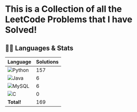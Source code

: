 # This is a Collection of all the LeetCode Problems that I have Solved!



## 🧑‍💻 Languages & Stats
| Language      | Solutions |
| ------------- | ----------|
| ![Python](https://img.shields.io/badge/-Python-3776AB?style=flat&logo=python&logoColor=white) | 157 |
| ![Java](https://img.shields.io/badge/-Java-007396?style=flat&logo=java&logoColor=white) | 6 |
| ![MySQL](https://img.shields.io/badge/MySQL-4479A1?logo=mysql&logoColor=fff) | 6 |
| ![C](https://img.shields.io/badge/C-00599C?logo=c&logoColor=white) | 0 |
| **Total!** | 169 |

